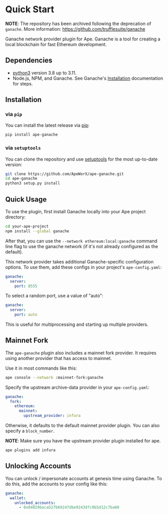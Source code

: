 # Quick Start

**NOTE**: The repository has been archived following the deprecation of `ganache`.
More information: https://github.com/trufflesuite/ganache

Ganache network provider plugin for Ape. Ganache is a tool for creating a local blockchain for fast Ethereum development.

## Dependencies

- [python3](https://www.python.org/downloads) version 3.8 up to 3.11.
- Node.js, NPM, and Ganache. See Ganache's [Installation](https://github.com/trufflesuite/ganache#command-line-use%3E) documentation for steps.

## Installation

### via `pip`

You can install the latest release via [pip](https://pypi.org/project/pip/):

```bash
pip install ape-ganache
```

### via `setuptools`

You can clone the repository and use [setuptools](https://github.com/pypa/setuptools) for the most up-to-date version:

```bash
git clone https://github.com/ApeWorX/ape-ganache.git
cd ape-ganache
python3 setup.py install
```

## Quick Usage

To use the plugin, first install Ganache locally into your Ape project directory:

```bash
cd your-ape-project
npm install --global ganache
```

After that, you can use the `--network ethereum:local:ganache` command line flag to use the ganache network (if it's not already configured as the default).

This network provider takes additional Ganache-specific configuration options.
To use them, add these configs in your project's `ape-config.yaml`:

```yaml
ganache:
  server:
    port: 8555
```

To select a random port, use a value of "auto":

```yaml
ganache:
  server:
    port: auto
```

This is useful for multiprocessing and starting up multiple providers.

## Mainnet Fork

The `ape-ganache` plugin also includes a mainnet fork provider. It requires using another provider that has access to mainnet.

Use it in most commands like this:

```bash
ape console --network :mainnet-fork:ganache
```

Specify the upstream archive-data provider in your `ape-config.yaml`:

```yaml
ganache:
  fork:
    ethereum:
      mainnet:
        upstream_provider: infura
```

Otherwise, it defaults to the default mainnet provider plugin.
You can also specify a `block_number`.

**NOTE**: Make sure you have the upstream provider plugin installed for ape.

```bash
ape plugins add infura
```

## Unlocking Accounts

You can unlock / impersonate accounts at genesis time using Ganache.
To do this, add the accounts to your config like this:

```yaml
ganache:
  wallet:
    unlocked_accounts:
      - 0x04029baca527b69247dbe9243dfc9b5d12c7ba60
```
